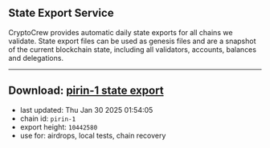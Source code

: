 ## State Export Service
CryptoCrew provides automatic daily state exports for all chains we validate. State export files can be used as genesis files and are a snapshot of the current blockchain state, including all validators, accounts, balances and delegations.

---
**Download: [pirin-1 state export](https://dl-eu2.ccvalidators.com/SERVICE/nolus/pirin-1_export_10442580.json)**
---

- last updated: Thu Jan 30 2025 01:54:05
- chain id: `pirin-1`
- export height: `10442580`
- use for: airdrops, local tests, chain recovery
